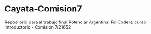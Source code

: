 # Cayata-Comision7
Repositorio para el trabajo final Potenciar Argentina. FullCoders: curso introductorio - Comisión 7/21652
